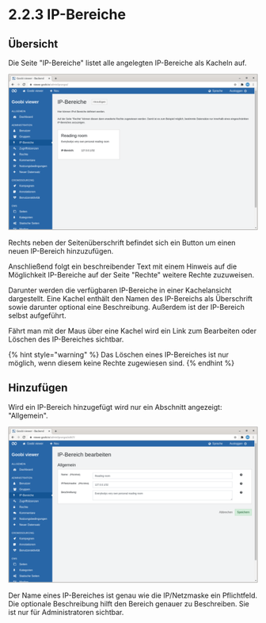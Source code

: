 # 2.2.3 IP-Bereiche

## Übersicht

Die Seite "IP-Bereiche" listet alle angelegten IP-Bereiche als Kacheln auf.

![&#xDC;bersicht der angelegten IP-Bereiche](../../../.gitbook/assets/ui_2.2.3_1.png)

Rechts neben der Seitenüberschrift befindet sich ein Button um einen neuen IP-Bereich hinzuzufügen.

Anschließend folgt ein beschreibender Text mit einem Hinweis auf die Möglichkeit IP-Bereiche auf der Seite "Rechte" weitere Rechte zuzuweisen.

Darunter werden die verfügbaren IP-Bereiche in einer Kachelansicht dargestellt. Eine Kachel enthält den Namen des IP-Bereichs als Überschrift sowie darunter optional eine Beschreibung. Außerdem ist der IP-Bereich selbst aufgeführt.

Fährt man mit der Maus über eine Kachel wird ein Link zum Bearbeiten oder Löschen des IP-Bereiches sichtbar.

{% hint style="warning" %}
Das Löschen eines IP-Bereiches ist nur möglich, wenn diesem keine Rechte zugewiesen sind. 
{% endhint %}

## Hinzufügen

Wird ein IP-Bereich hinzugefügt wird nur ein Abschnitt angezeigt: "Allgemein".

![Der Abschnitt &quot;Allgemein&quot;](../../../.gitbook/assets/ui_2.2.3_2.png)

Der Name eines IP-Bereiches ist genau wie die IP/Netzmaske ein Pflichtfeld. Die optionale Beschreibung hilft den Bereich genauer zu Beschreiben. Sie ist nur für Administratoren sichtbar.

